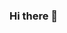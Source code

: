 ### Hi there 👋

<!--
**huggosouza/huggosouza** is a ✨ _special_ ✨ repository because its `README.md` (this file) appears on your GitHub profile.


- 🔭 I’m currently working on DSOS (Desenvolvimento de Sistemas Operacionais Simples, or Simple Operational Systems Development, in English), with the RatoOS Project.
- 🌱 I’m currently learning C++ and Assembly for OS development, i'm in the very beginning so i don't know much yet.
- 👯 I’m looking for projects to collaborate to, but I'm very interested in Bitcoin and crypto-related projects.
- 🤔 I’m looking for help with my project (RatoOS), and if someone can teach me C++, Assembly (or even Flutter) I would be very thankful.
- 💬 Ask me about: Aviation, animes, technologies, programming and music.
- 📫 How to reach me: My Twitter user is: @hedson111
- 😄 Pronouns: He/Him
- ⚡ Fun fact: I'm very into learning programming, but what I really want to do is to fix airplanes.

